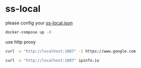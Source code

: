 # ss-local

please config your [ss-local.json](./ss-local.json)

```bash
docker-compose up -d
```

use http proxy

```bash
curl -x "http://localhost:1087" -I https://www.google.com
```

```bash
curl -x "http://localhost:1087" ipinfo.io
```
